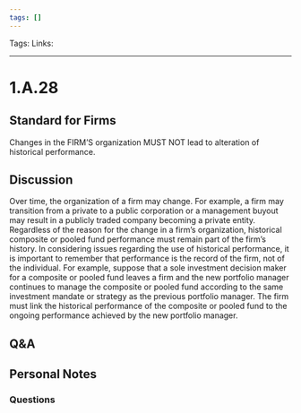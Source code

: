 ```yaml
---
tags: []
---
```

Tags:
Links: 
___
# 1.A.28
## Standard for Firms
Changes in the FIRM’S organization MUST NOT lead to alteration of historical performance.
## Discussion
Over time, the organization of a firm may change. For example, a firm may transition from a private to a public corporation or a management buyout may result in a publicly traded company becoming a private entity. Regardless of the reason for the change in a firm’s organization, historical composite or pooled fund performance must remain part of the firm’s history. In considering issues regarding the use of historical performance, it is important to remember that performance is the record of the firm, not of the individual. For example, suppose that a sole investment decision maker for a composite or pooled fund leaves a firm and the new portfolio manager continues to manage the composite or pooled fund according to the same investment mandate or strategy as the previous portfolio manager. The firm must link the historical performance of the composite or pooled fund to the ongoing performance achieved by the new portfolio manager.
## Q&A

## Personal Notes

### Questions